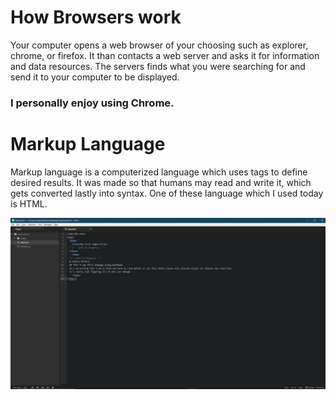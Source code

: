# How Browsers work
Your computer opens a web browser of your choosing such as explorer, chrome, or firefox.
It than contacts a web server and asks it for information and data resources.
The servers finds what you were searching for and send it to your computer to be displayed.
### I personally enjoy using Chrome.

# Markup Language
Markup language is a computerized language which uses tags to define desired results.
It was made so that humans may read and write it, which gets converted lastly into syntax.
One of these language which I used today is HTML.

![assignment 4](https://github.com/ChanceVenters/MART341-WebDesign/blob/master/Assignment-04/images/Assignment%204%20completion%20image.jpg)
